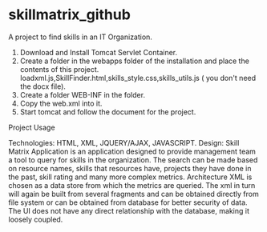 skillmatrix_github
==================

A project to find skills in an IT Organization.

1. Download and Install Tomcat Servlet Container.
2. Create a folder in the webapps folder of the installation and place the contents of this project.
  loadxml.js,SkillFinder.html,skills_style.css,skills_utils.js ( you don't need the docx file).
3. Create a folder WEB-INF in the folder.
4. Copy the web.xml into it.
5. Start tomcat and follow the document for the project.

Project Usage

Technologies: HTML, XML, JQUERY/AJAX, JAVASCRIPT.
Design:
Skill Matrix Application is an application designed to provide management team a tool to query for skills
in the organization. The search can be made based on resource names, skills that resources have, projects 
they have done in the past, skill rating and many more complex metrics.
Architecture
  XML is chosen as a data store from which the metrics are queried. 
  The xml in turn will again be built from several fragments and can be obtained directly from file system 
  or can be obtained from database for better security of data. 
  The UI does not have any direct relationship with the database, making it loosely coupled.

